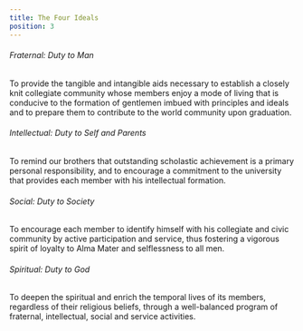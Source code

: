 ```yaml
---
title: The Four Ideals
position: 3
---
```

###### Fraternal: Duty to Man

To provide the tangible and intangible aids necessary to establish a closely knit collegiate community whose members enjoy a mode of living that is conducive to the formation of gentlemen imbued with principles and ideals and to prepare them to contribute to the world community upon graduation.

###### Intellectual: Duty to Self and Parents

To remind our brothers that outstanding scholastic achievement is a primary personal responsibility, and to encourage a commitment to the university that provides each member with his intellectual formation.

###### Social: Duty to Society

To encourage each member to identify himself with his collegiate and civic community by active participation and service, thus fostering a vigorous spirit of loyalty to Alma Mater and selflessness to all men.

###### Spiritual: Duty to God

To deepen the spiritual and enrich the temporal lives of its members, regardless of their religious beliefs, through a well-balanced program of fraternal, intellectual, social and service activities.
